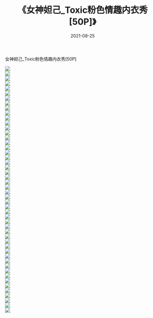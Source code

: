 ﻿---
layout: post
title:  《女神妲己_Toxic粉色情趣内衣秀[50P]》
date:   2021-08-25
img: http://pic.660000.xyz/1:/性感/2021/女神妲己_Toxic粉色情趣内衣秀[50P]/000.jpg
categories: [美女, 清纯, 唯美]
---

女神妲己_Toxic粉色情趣内衣秀[50P]

  ![](http://pic.660000.xyz/1:/性感/2021/女神妲己_Toxic粉色情趣内衣秀[50P]/001.jpg) <br> ![](http://pic.660000.xyz/1:/性感/2021/女神妲己_Toxic粉色情趣内衣秀[50P]/002.jpg) <br> ![](http://pic.660000.xyz/1:/性感/2021/女神妲己_Toxic粉色情趣内衣秀[50P]/003.jpg) <br> ![](http://pic.660000.xyz/1:/性感/2021/女神妲己_Toxic粉色情趣内衣秀[50P]/004.jpg) <br> ![](http://pic.660000.xyz/1:/性感/2021/女神妲己_Toxic粉色情趣内衣秀[50P]/005.jpg) <br> ![](http://pic.660000.xyz/1:/性感/2021/女神妲己_Toxic粉色情趣内衣秀[50P]/006.jpg) <br> ![](http://pic.660000.xyz/1:/性感/2021/女神妲己_Toxic粉色情趣内衣秀[50P]/007.jpg) <br> ![](http://pic.660000.xyz/1:/性感/2021/女神妲己_Toxic粉色情趣内衣秀[50P]/008.jpg) <br> ![](http://pic.660000.xyz/1:/性感/2021/女神妲己_Toxic粉色情趣内衣秀[50P]/009.jpg) <br> ![](http://pic.660000.xyz/1:/性感/2021/女神妲己_Toxic粉色情趣内衣秀[50P]/010.jpg) <br> ![](http://pic.660000.xyz/1:/性感/2021/女神妲己_Toxic粉色情趣内衣秀[50P]/011.jpg) <br> ![](http://pic.660000.xyz/1:/性感/2021/女神妲己_Toxic粉色情趣内衣秀[50P]/012.jpg) <br> ![](http://pic.660000.xyz/1:/性感/2021/女神妲己_Toxic粉色情趣内衣秀[50P]/013.jpg) <br> ![](http://pic.660000.xyz/1:/性感/2021/女神妲己_Toxic粉色情趣内衣秀[50P]/014.jpg) <br> ![](http://pic.660000.xyz/1:/性感/2021/女神妲己_Toxic粉色情趣内衣秀[50P]/015.jpg) <br> ![](http://pic.660000.xyz/1:/性感/2021/女神妲己_Toxic粉色情趣内衣秀[50P]/016.jpg) <br> ![](http://pic.660000.xyz/1:/性感/2021/女神妲己_Toxic粉色情趣内衣秀[50P]/017.jpg) <br> ![](http://pic.660000.xyz/1:/性感/2021/女神妲己_Toxic粉色情趣内衣秀[50P]/018.jpg) <br> ![](http://pic.660000.xyz/1:/性感/2021/女神妲己_Toxic粉色情趣内衣秀[50P]/019.jpg) <br> ![](http://pic.660000.xyz/1:/性感/2021/女神妲己_Toxic粉色情趣内衣秀[50P]/020.jpg) <br> ![](http://pic.660000.xyz/1:/性感/2021/女神妲己_Toxic粉色情趣内衣秀[50P]/021.jpg) <br> ![](http://pic.660000.xyz/1:/性感/2021/女神妲己_Toxic粉色情趣内衣秀[50P]/022.jpg) <br> ![](http://pic.660000.xyz/1:/性感/2021/女神妲己_Toxic粉色情趣内衣秀[50P]/023.jpg) <br> ![](http://pic.660000.xyz/1:/性感/2021/女神妲己_Toxic粉色情趣内衣秀[50P]/024.jpg) <br> ![](http://pic.660000.xyz/1:/性感/2021/女神妲己_Toxic粉色情趣内衣秀[50P]/025.jpg) <br> ![](http://pic.660000.xyz/1:/性感/2021/女神妲己_Toxic粉色情趣内衣秀[50P]/026.jpg) <br> ![](http://pic.660000.xyz/1:/性感/2021/女神妲己_Toxic粉色情趣内衣秀[50P]/027.jpg) <br> ![](http://pic.660000.xyz/1:/性感/2021/女神妲己_Toxic粉色情趣内衣秀[50P]/028.jpg) <br> ![](http://pic.660000.xyz/1:/性感/2021/女神妲己_Toxic粉色情趣内衣秀[50P]/029.jpg) <br> ![](http://pic.660000.xyz/1:/性感/2021/女神妲己_Toxic粉色情趣内衣秀[50P]/030.jpg) <br> ![](http://pic.660000.xyz/1:/性感/2021/女神妲己_Toxic粉色情趣内衣秀[50P]/031.jpg) <br> ![](http://pic.660000.xyz/1:/性感/2021/女神妲己_Toxic粉色情趣内衣秀[50P]/032.jpg) <br> ![](http://pic.660000.xyz/1:/性感/2021/女神妲己_Toxic粉色情趣内衣秀[50P]/033.jpg) <br> ![](http://pic.660000.xyz/1:/性感/2021/女神妲己_Toxic粉色情趣内衣秀[50P]/034.jpg) <br> ![](http://pic.660000.xyz/1:/性感/2021/女神妲己_Toxic粉色情趣内衣秀[50P]/035.jpg) <br> ![](http://pic.660000.xyz/1:/性感/2021/女神妲己_Toxic粉色情趣内衣秀[50P]/036.jpg) <br> ![](http://pic.660000.xyz/1:/性感/2021/女神妲己_Toxic粉色情趣内衣秀[50P]/037.jpg) <br> ![](http://pic.660000.xyz/1:/性感/2021/女神妲己_Toxic粉色情趣内衣秀[50P]/038.jpg) <br> ![](http://pic.660000.xyz/1:/性感/2021/女神妲己_Toxic粉色情趣内衣秀[50P]/039.jpg) <br> ![](http://pic.660000.xyz/1:/性感/2021/女神妲己_Toxic粉色情趣内衣秀[50P]/040.jpg) <br> ![](http://pic.660000.xyz/1:/性感/2021/女神妲己_Toxic粉色情趣内衣秀[50P]/041.jpg) <br> ![](http://pic.660000.xyz/1:/性感/2021/女神妲己_Toxic粉色情趣内衣秀[50P]/042.jpg) <br> ![](http://pic.660000.xyz/1:/性感/2021/女神妲己_Toxic粉色情趣内衣秀[50P]/043.jpg) <br> ![](http://pic.660000.xyz/1:/性感/2021/女神妲己_Toxic粉色情趣内衣秀[50P]/044.jpg) <br> ![](http://pic.660000.xyz/1:/性感/2021/女神妲己_Toxic粉色情趣内衣秀[50P]/045.jpg) <br> ![](http://pic.660000.xyz/1:/性感/2021/女神妲己_Toxic粉色情趣内衣秀[50P]/046.jpg) <br> ![](http://pic.660000.xyz/1:/性感/2021/女神妲己_Toxic粉色情趣内衣秀[50P]/047.jpg) <br> ![](http://pic.660000.xyz/1:/性感/2021/女神妲己_Toxic粉色情趣内衣秀[50P]/048.jpg) <br> ![](http://pic.660000.xyz/1:/性感/2021/女神妲己_Toxic粉色情趣内衣秀[50P]/049.jpg) <br> ![](http://pic.660000.xyz/1:/性感/2021/女神妲己_Toxic粉色情趣内衣秀[50P]/050.jpg) <br>